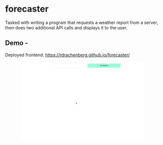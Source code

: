# forecaster
Tasked with writing a program that requests a weather report from a server, then does two additional API calls and displays it to the user.

## Demo - 
Deployed frontend:
https://rdrachenberg.github.io/forecaster/

<p align="center">
    <img src='./forecaster.gif' width="400">
</p>